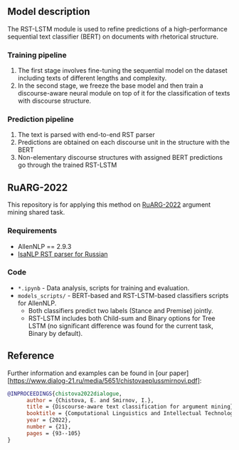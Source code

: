 ## Model description
The RST-LSTM module is used to refine predictions of a high-performance sequential text classifier (BERT) on documents with rhetorical structure.

### Training pipeline
1. The first stage involves fine-tuning the sequential model on the dataset including texts of different lengths and complexity. 
2. In the second stage, we freeze the base model and then train a discourse-aware neural module on top of it for the classification of texts with discourse structure.

### Prediction pipeline
1. The text is parsed with end-to-end RST parser
2. Predictions are obtained on each discourse unit in the structure with the BERT
3. Non-elementary discourse structures with assigned BERT predictions go through the trained RST-LSTM 

## RuARG-2022

This repository is for applying this method on [RuARG-2022](https://github.com/dialogue-evaluation/RuArg) argument mining shared task. 

### Requirements

 - AllenNLP == 2.9.3
 - [IsaNLP RST parser for Russian](https://github.com/tchewik/isanlp_rst)

### Code
 - ``*.ipynb`` - Data analysis, scripts for training and evaluation.
 - ``models_scripts/`` - BERT-based and RST-LSTM-based classifiers scripts for AllenNLP. 
   - Both classifiers predict two labels (Stance and Premise) jointly.
   - RST-LSTM includes both Child-sum and Binary options for Tree LSTM (no significant difference was found for the current task, Binary by default).

## Reference

Further information and examples can be found in [our paper][https://www.dialog-21.ru/media/5651/chistovaeplussmirnovi.pdf]:

```bibtex
@INPROCEEDINGS{chistova2022dialogue,
      author = {Chistova, E. and Smirnov, I.},
      title = {Discourse-aware text classification for argument mining},
      booktitle = {Computational Linguistics and Intellectual Technologies. Papers from the Annual International Conference "Dialogue" (2022)},
      year = {2022},
      number = {21},
      pages = {93--105}
}
```
